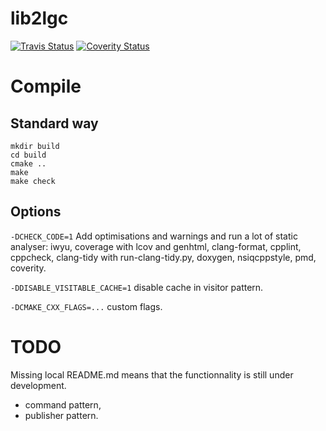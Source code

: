 <h1>lib2lgc</h1>

[![Travis Status](https://travis-ci.org/bansan85/lib2lgc.svg?branch=master)](https://travis-ci.org/bansan85/lib2lgc)
[![Coverity Status](https://scan.coverity.com/projects/1279/badge.svg)](https://scan.coverity.com/projects/1279)

<h1>Compile</h1>
<h2>Standard way</h2>

```
mkdir build
cd build
cmake ..
make
make check
```

<h2>Options</h2>

`-DCHECK_CODE=1` Add optimisations and warnings and run a lot of static analyser: iwyu, coverage with lcov and genhtml, clang-format, cpplint, cppcheck, clang-tidy with run-clang-tidy.py, doxygen, nsiqcppstyle, pmd, coverity.

`-DDISABLE_VISITABLE_CACHE=1` disable cache in visitor pattern.

`-DCMAKE_CXX_FLAGS=...` custom flags.

<h1>TODO</h1>
Missing local README.md means that the functionnality is still under development.

  - command pattern,
  - publisher pattern.

